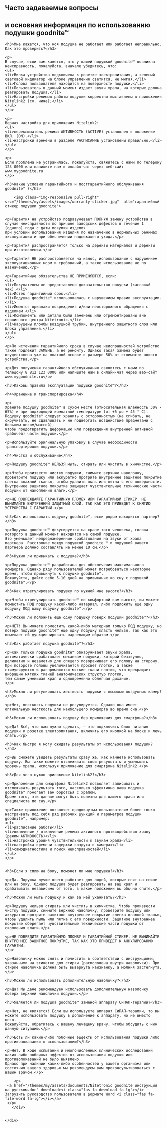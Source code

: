 <!--t Часто задаваемые вопросы о подушке nitetronic goodnite и ее использование t-->
<!--d Практические вопросы применения умной подушки goodnite, правильное использование подушки goodnite для уменьшения или устранения храпа, уход и гарантия d-->

  <section id="faq-content">
	<div class="container">
      <div class="heading wow fadeInUp" data-wow-duration="1000ms" data-wow-delay="300ms">
        <div class="row">
          <div class="text-center col-sm-8 col-sm-offset-2">
				<h1>Часто задаваемые вопросы</h1>
				<h2>и основная информация по использованию подушки goodnite™</h2>
          </div>
        </div> 
      </div>
      <div class="row">

	
	


	<h3>Мне кажется, что моя подушка не работает или работает неправильно. Как это проверить?</h3>

	<p>
	В случае, если вам кажется, что у вашей подушкой goodnite™ возникла неисправность, пожалуйста, вначале убедитесь, что:
	<ul>
	<li>Вилка устройства подключена к розетке электропитания, а зеленый световой индикатор на блоке управления светится, не мигая.</li>
	<li>Голова пользователя находится на поверхности подушки.</li>
	<li>Пользователь в данный момент издает звуки храпа, на которые должна реагировать подушка.</li>
	<li>Настройки режимов работы подушки корректно выставлены в приложении Nitelink2 (см. ниже);</li>
	</ul>
	</p>

	<p>
	Верная настройка для приложения Nitelink2:
	<ul>
	<li>переключатель режима АКТИВНОСТЬ (ACTIVE) установлен в положение ВКЛ. (ON).</li>
	<li>настройки времени в разделе РАСПИСАНИЕ установлены правильно.</li>
	</ul>
	</p>

	<p>
	Если проблема не устранилась, пожалуйста, свяжитесь с нами по телефону 123 0000 или напишите нам в онлайн-чат через веб-сайт www.mygoodnite.ru
	</p>

	<h3>Какие условия гарантийного и постгарантийного обслуживания goodnite™ ?</h3>
	
		<img class="img-responsive pull-right" src="/themes/my/assets/images/warranty-sticker.jpg"  alt="гарантийный стикер подушки goodnite">				


	<p>Гарантия на устройство подразумевает ПОЛНУЮ замену устройства в случае неисправности по причине заводских дефектов в течение 1 (одного) года с даты покупки изделия 
	при условии использования изделия по назначению в нормальных режимах эксплуатации и при обеспечении надлежащего ухода.</p>

	<p>Гарантия распространяется только на дефекты материалов и дефекты при изготовлении.</p>

	<p>Гарантия НЕ распространяется на износ, использование с нарушением эксплуатационных норм и требований, а также использование не по назначению.</p>

	<p>Гарантийные обязательства НЕ ПРИМЕНЯЮТСЯ, если:
	<ul>
	<li>Покупателем не предоставлено доказательство покупки (кассовый чек).</li>
	<li>Истек гарантийный срок.</li>
	<li>Подушка goodnite™ использовалась с нарушением правил эксплуатации.</li>
	<li>Имеются признаки повреждения и/или неосторожного обращения с изделием.</li>
	<li>Компоненты или детали были заменены или отремонтированы вне сервисного центра Nitetronic.</li>
	<li>Нарушены пломбы воздушной трубки, внутреннего защитного слоя или блока управления.</li>
	</ul>
	</p>

	<p>По истечении гарантийного срока в случае неисправностей устройство также подлежит ЗАМЕНЕ, а не ремонту. Однако такая замена будет осуществлена уже на платной основе в размере 50% от стоимости нового устройства.</p>

	<p>Для получения гарантийного обслуживания свяжитесь с нами по телефону 8 812 123 0000 или напишите нам в онлайн-чат через веб-сайт www.mygoodnite.ru</p>

	<h3>Каковы правила эксплуатации подушки goodnite™?</h3>

	<h4>Хранение и транспортировка</h4>
	
	<p>
	Храните подушку goodnite™ в сухом месте (относительная влажность 30% - 65%) и при подходящей комнатной температуре (от +5 до + 45 ° C). 
	Подушку goodnite™ следует хранить с осторожностью (не сгибать, не скручивать, не сдавливать и не подвергать воздействие предметами с большим весом/массой), 
	чтобы предотвратить деформацию или повреждения внутренней активной (рабочей) части подушки.</p>

	<p>Используйте оригинальную упаковку в случае необходимости транспортировки подушки.</p>

	<h4>Чистка и обслуживание</h4>

	<p>Подушку goodnite™ НЕЛЬЗЯ мыть, стирать или чистить в химчистке.</p>

	<p>Чтобы произвести чистку подушки, снимите верхнюю наволочку, проветрите подушку или аккуратно протрите внутреннее защитное покрытие слегка влажной тканью, чтобы удалить пыль или пятна с его поверхности. 
	Внутреннее защитное покрытие защищает чувствительные технические части подушки от накопления влаги.</p>
 
	<p>НЕ ПОВРЕЖДАЙТЕ ГАРАНТИЙНУЮ ПЛОМБУ ИЛИ ГАРАНТИЙНЫЙ СТИКЕР. НЕ ВЫНИМАЙТЕ ВНУТРЕННИЙ ЗАЩИТНЫЙ СЛОЙ, ТАК КАК ЭТО ПРИВЕДЕТ К СНЯТИЮ УСТРОЙСТВА С ГАРАНТИИ.</p>

	<h3>Как использовать подушку goodnite™, если рядом находится партнер?</h3>

	<p>Подушка goodnite™ фокусируется на храпе того человека, голова которого в данный момент находится на самой подушке. 
	Это уменьшает непреднамеренные срабатывания на звуки от храпа партнера. Расстояние между подушкой goodnite ™ и подушкой вашего партнера должно составлять не менее 10 см.</p>

	<h3>Нужно ли привыкать к подушке?</h3>

	<p>Подушка goodnite™ разработана для обеспечения максимального комфорта. Однако ряду пользователей может потребоваться некоторое время, чтобы привыкнуть к подушке goodnite™. 
	Пожалуйста, дайте себе 5-10 дней на привыкание ко сну с подушкой goodnite™.</p>

	<h3>Как отрегулировать подушку по нужной мне высоте?</h3>

	<p>Чтобы отрегулировать goodnite™ по комфортной вам высоте, вы можете поместить ПОД подшуку какой-либо материал, либо подложить еще одну подушку ПОД вашу подушку goodnite™.</p>

	<h3>Можно ли положить еще одну подушку поверх подушки goodnite™?</h3>

	<p>НЕТ! Вы можете поместить какой-либо материал только ПОД подушку, но поверх подушки goodnite™ еще одну подушку класть нельзя, так как это помешает ей функционировать надлежащим образом.</p>

	<h3>Как работает подушка goodnite™?</h3>
 
	<p>Как только подушка goodnite™ обнаруживает звуки храпа, автоматически срабатывает механизм подушки, который беззвучно, деликатно и незаметно для спящего поворачивает его голову на сторону. 
	При повороте головы увеличивается просвет глотки, а также стимулируются и распрямляются мягкие ткани глотки, что прекращает вибрацию мягких тканей анатомических структур глотки, 
	тем самым уменьшая храп и одновременно облегчая дыхание.
	</p>

	<h3>Можно ли регулировать жесткость подушки с помощью воздушных камер?</h3>
 
	<p>Нет, жесткость подушки не регулируется. Однако она имеет оптимальную жесткость для наибольшего комфорта во время сна.</p>

	<h3>Можно ли использовать подушку без приложения для смартфона?</h3>
 
	<p>Да! Всё, что вам нужно сделать, – это подключить блок питания подушки к розетке электропитания, включить его кнопкой на блоке и лечь спать.</p>

	<h3>Как быстро я могу ожидать результаты от использования подушки?</h3>
 
	<p>Вы сможете увидеть результаты сразу же, как начнете использовать подушку. Вы также можете отслеживать свои результаты и уменьшать уровень храпа, используя приложение для смартфона Nitelink2.</p>

	<h3>Для чего нужно приложение Nitelink2?</h3>

	<p>Приложение для смартфона Nitelink2 позволяет записывать и отслеживать результаты того, насколько эффективно ваша подушка goodnite™ помогает вам боротсья с храпом. 
	Кроме того, эти данные могут быть полезны для вашего врача или специалиста по сну.</p>

	<p>Также приложение позволяет продвинутым пользователям более тонко настраивать под себя ряд рабочих функций и параметров подушки goodnite™, например:
	<ul>
	<li>расписание работы</li>
	<li>включение / отключение режима активного противодействия храпу (режим АКТИВНОСТЬ)</li>
	<li>настройка уровня чувствительности к звукам храпа</li>
	<li>настройка времени задержки воздуха в камерах</li>
	<li>самодиагностика и поиск неисправностей</li>
	</ul>
	</p>
 

	<h3>Если я сплю на боку, поможет ли мне подушка?</h3>
 
	<p>Да. Подушка лучше всего работает для людей, которые спят на спине или на боку. Однако подушка будет реагировать на ваш храп и срабатывать независимо от того, в каком положении вы обычно спите.</p>

	<h3>Можно ли мыть подушку и как за ней ухаживать?</h3>
 
	<p>Подушку нельзя стирать или чистить в химчистке. Чтобы произвести чистку подушки, снимите верхнюю наволочку, проветрите подушку или аккуратно протрите защитное внутреннее покрытие слегка влажной тканью, 
	чтобы удалить пыль или пятна с его поверхности. Защитное внутреннее покрытие оберегает чувствительные технические части подушки от скопления влаги.</p>

	<p>НЕ ПОВРЕДИТЕ ГАРАНТИЙНУЮ ПЛОМБУ И ГАРАНТИЙНЫЙ СТИКЕР. НЕ ВЫНИМАЙТЕ ВНУТРЕННЕЕ ЗАЩИТНОЕ ПОКРЫТИЕ, ТАК КАК ЭТО ПРИВЕДЕТ К АННУЛИРОВАНИЮ ГАРАНТИИ. 
	</p>
 
	<p>Наволочку можно снять и почистить в соответствии с инструкциями, указанными на этикетке для стирки (расположена внутри наволочки). При стирке наволочка должна быть вывернута наизнанку, а молния застегнута.</p>
	
	<h3>Можно ли использовать дополнительную наволочку?</h3>
 
	<p>Да! Мы даже рекомендуем использовать дополнительную наволочку поверх верхней наволочки подушки.</p>

	<h3>Является ли подушка goodnite™ заменой аппарату СиПАП-терапии?</h3>
 
	<p>Нет, не является! Если вы используете аппарат СиПАП-терапии, то вы можете использовать подушку в дополнение к аппарату, но не вместо него. 
	Пожалуйста, обратитесь к вашему лечащему врачу, чтобы обсудить с ним данную ситуацию.</p>

	<h3>Есть ли какие-либо побочные эффекты от использования подушки либо противопоказания к использованию?</h3>
 
	<p>Нет. В ходе испытаний и многочисленных клинических исследований каких-либо побочных эффектов от использовании подушки или противопоказаний не было выявлено. 
	Однако при наличии каких-либо особенностей у вашего организма или состояния вашего здоровья мы рекомендуем вам проконсультироваться с вашим врачом.</p>
		
		<p>
	 <a href="/themes/my/assets/documents/Nitetronic goodnite инструкция на русском.doc" download><i class="fas fa-download fa-lg"></i> Загрузить руководство пользователя в формате Word <i class="fas fa-file-word fa-lg"></i></a> 
	 </p>
       </div>
	   

	</div>
  </section><!--/#faq-content-->
  
